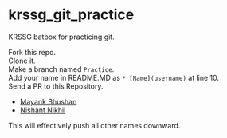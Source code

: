 # krssg_git_practice
KRSSG batbox for practicing git.

Fork this repo.<br/>
Clone it.<br/>
Make a branch named `Practice`.<br/>
Add your name in README.MD as `* [Name](username)` at line 10.<br/>
Send a PR to this Repository.

* [Mayank Bhushan](MayankB11)
* [Nishant Nikhil](nishnik)

This will effectively push all other names downward.
